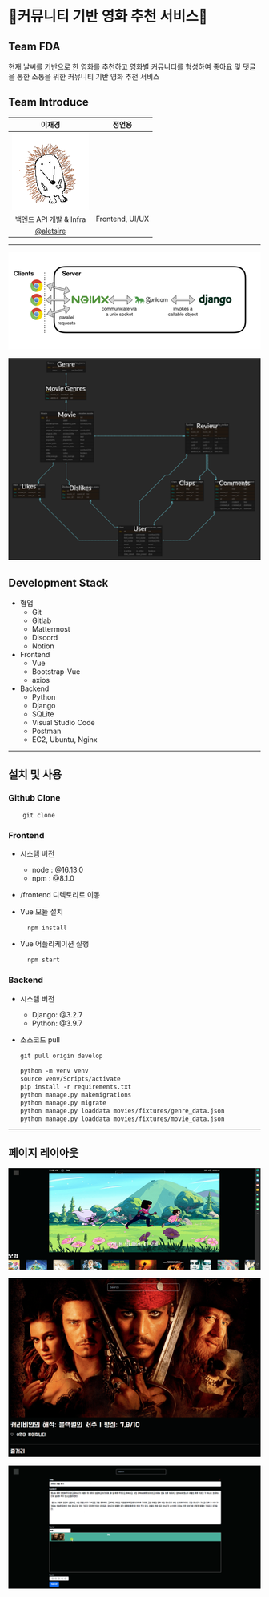 
# 🎥**커뮤니티 기반 영화 추천 서비스**🎥

## **Team FDA**

현재 날씨를 기반으로 한 영화를 추천하고 영화별 커뮤니티를 형성하여 좋아요 및 댓글을 통한 소통을 위한 커뮤니티 기반 영화 추천 서비스

## Team Introduce

|                  이재경                   |     정언용      |
| :---------------------------------------: | :-------------: |
|  ![고슴도치](README.assets/고슴도치.png)  |                 |
|          백엔드 API 개발 & Infra          | Frontend, UI/UX |
| [@aletsire ](https://github.com/aletsire) |                 |



------

![image-20220414132141445](README.assets/image-20220414132141445.png)

![image-20220414132120553](README.assets/image-20220414132120553.png)

## **Development Stack**

- 협업
  - Git
  - Gitlab
  - Mattermost
  - Discord
  - Notion
- Frontend
  - Vue
  - Bootstrap-Vue
  - axios
- Backend
  - Python
  - Django
  - SQLite
  - Visual Studio Code
  - Postman
  - EC2, Ubuntu, Nginx

------



## **설치 및 사용**

### **Github Clone**

```
    git clone
```

### **Frontend**

- 시스템 버전

  - node : @16.13.0
  - npm : @8.1.0

- /frontend 디렉토리로 이동

- Vue 모듈 설치

  ```
    npm install
  ```

- Vue 어플리케이션 실행

  ```
    npm start
  ```

### **Backend**

- 시스템 버전

  - Django: @3.2.7
  - Python: @3.9.7

- 소스코드 pull

  ```
  git pull origin develop
  ```

  ```
  python -m venv venv
  source venv/Scripts/activate
  pip install -r requirements.txt
  python manage.py makemigrations
  python manage.py migrate
  python manage.py loaddata movies/fixtures/genre_data.json
  python manage.py loaddata movies/fixtures/movie_data.json
  ```

------



## 페이지 레이아웃

![image-20220414131943431](README.assets/image-20220414131943431.png)

![image-20220414132007540](README.assets/image-20220414132007540.png)

![image-20220414132104216](README.assets/image-20220414132104216.png)



